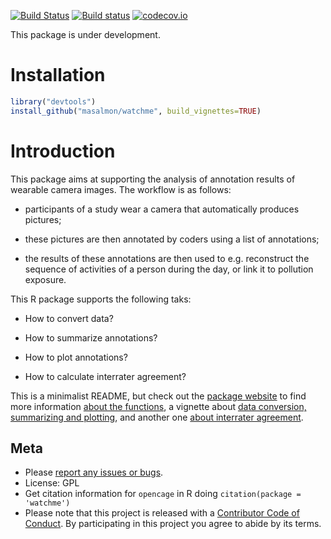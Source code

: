 
[![Build Status](https://travis-ci.org/masalmon/watchme.svg)](https://travis-ci.org/masalmon/watchme)
[![Build status](https://ci.appveyor.com/api/projects/status/6om2pq1kunx4wfuw?svg=true)](https://ci.appveyor.com/project/masalmon/watchme)
[![codecov.io](https://codecov.io/github/masalmon/watchme/coverage.svg?branch=master)](https://codecov.io/github/masalmon/watchme?branch=master)

This package is under development.

# Installation

```r
library("devtools")
install_github("masalmon/watchme", build_vignettes=TRUE)

```


# Introduction

This package aims at supporting the analysis of annotation results of wearable camera images. The workflow is as follows: 

* participants of a study wear a camera that automatically produces pictures;

* these pictures are then annotated by coders using a list of annotations;

* the results of these annotations are then used to e.g. reconstruct the sequence of activities of a person during the day, or link it to pollution exposure.

This R package supports the following taks:

* How to convert data?

* How to summarize annotations?

* How to plot annotations?

* How to calculate interrater agreement? 

This is a minimalist README, but check out the [package website](http://www.masalmon.eu/watchme/) to find more information [about the functions](http://www.masalmon.eu/watchme/reference/index.html), a vignette about [data conversion, summarizing and plotting](http://www.masalmon.eu/watchme/articles/intro.html), and another one [about interrater agreement](http://www.masalmon.eu/watchme/articles/interrater_agreement.html).

## Meta

* Please [report any issues or bugs](https://github.com/masalmon/watchme/issues).
* License: GPL
* Get citation information for `opencage` in R doing `citation(package = 'watchme')`
* Please note that this project is released with a [Contributor Code of Conduct](CONDUCT.md). By participating in this project you agree to abide by its terms.



